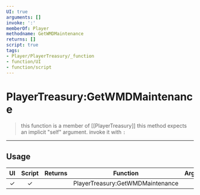 ```yaml
---
UI: true
arguments: []
invoke: ':'
memberOf: Player
methodname: GetWMDMaintenance
returns: []
script: true
tags:
- Player/PlayerTreasury/_function
- function/UI
- function/script
---
```

# PlayerTreasury:GetWMDMaintenance
> this function is a member of [[PlayerTreasury]]
> this method expects an implicit "self" argument. invoke it with `:`
-----
## Usage
|  UI | Script | Returns | Function | Arguments |
|:---:|:------:|-------:|:--------:|:---------|
|✓|✓||PlayerTreasury:GetWMDMaintenance||
